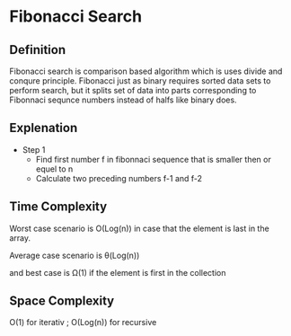 # Fibonacci Search

## Definition

Fibonacci search is comparison based algorithm which is uses divide and conqure principle.
Fibonacci just as binary requires sorted data sets to perform search, but it splits set of data
into parts corresponding to Fibonnaci sequnce numbers instead of halfs like binary does.

## Explenation

- Step 1
  - Find first number f in fibonnaci sequence that is smaller then or equel to n
  - Calculate two preceding numbers f-1 and f-2

## Time Complexity

Worst case scenario is O(Log(n)) in case that the element is last in the array.

Average case scenario is  θ(Log(n)) 

and best case is Ω(1) if the element is first in the collection

## Space Complexity

O(1) for iterativ ; O(Log(n)) for recursive